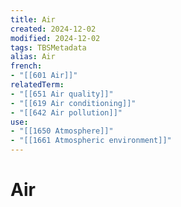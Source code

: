 ```yaml
---
title: Air
created: 2024-12-02
modified: 2024-12-02
tags: TBSMetadata
alias: Air
french:
- "[[601 Air]]"
relatedTerm:
- "[[651 Air quality]]"
- "[[619 Air conditioning]]"
- "[[642 Air pollution]]"
use:
- "[[1650 Atmosphere]]"
- "[[1661 Atmospheric environment]]"
---
```

# Air
